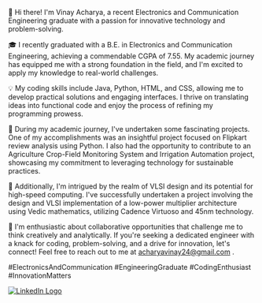 👋 Hi there! I'm Vinay Acharya, a recent Electronics and Communication Engineering graduate with a passion for innovative technology and problem-solving.

🎓 I recently graduated with a B.E. in Electronics and Communication Engineering, achieving a commendable CGPA of 7.55. My academic journey has equipped me with a strong foundation in the field, and I'm excited to apply my knowledge to real-world challenges.

💡 My coding skills include Java, Python, HTML, and CSS, allowing me to develop practical solutions and engaging interfaces. I thrive on translating ideas into functional code and enjoy the process of refining my programming prowess.

🚀 During my academic journey, I've undertaken some fascinating projects. One of my accomplishments was an insightful project focused on Flipkart review analysis using Python. I also had the opportunity to contribute to an Agriculture Crop-Field Monitoring System and Irrigation Automation project, showcasing my commitment to leveraging technology for sustainable practices.

🔌 Additionally, I'm intrigued by the realm of VLSI design and its potential for high-speed computing. I've successfully undertaken a project involving the design and VLSI implementation of a low-power multiplier architecture using Vedic mathematics, utilizing Cadence Virtuoso and 45nm technology.

🤝 I'm enthusiastic about collaborative opportunities that challenge me to think creatively and analytically. If you're seeking a dedicated engineer with a knack for coding, problem-solving, and a drive for innovation, let's connect! Feel free to reach out to me at acharyavinay24@gmail.com .

#ElectronicsAndCommunication #EngineeringGraduate #CodingEnthusiast #InnovationMatters

[![LinkedIn Logo](https://img.icons8.com/fluent/48/000000/linkedin.png)](https://www.linkedin.com/in/vinayacharya24)
